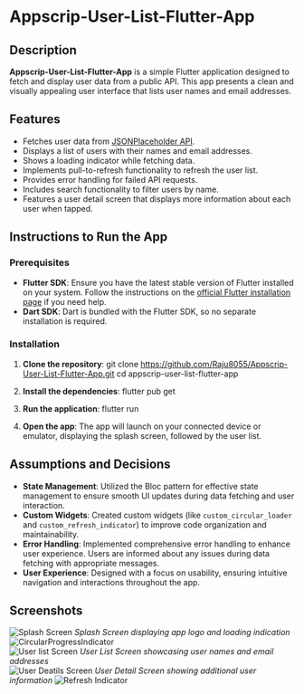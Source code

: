 # Appscrip-User-List-Flutter-App

## Description
**Appscrip-User-List-Flutter-App** is a simple Flutter application designed to fetch and display user data from a public API. This app presents a clean and visually appealing user interface that lists user names and email addresses. 

## Features
- Fetches user data from [JSONPlaceholder API](https://jsonplaceholder.typicode.com/users).
- Displays a list of users with their names and email addresses.
- Shows a loading indicator while fetching data.
- Implements pull-to-refresh functionality to refresh the user list.
- Provides error handling for failed API requests.
- Includes search functionality to filter users by name.
- Features a user detail screen that displays more information about each user when tapped.

## Instructions to Run the App
### Prerequisites
- **Flutter SDK**: Ensure you have the latest stable version of Flutter installed on your system. Follow the instructions on the [official Flutter installation page](https://flutter.dev/docs/get-started/install) if you need help.
- **Dart SDK**: Dart is bundled with the Flutter SDK, so no separate installation is required.

### Installation
1. **Clone the repository**: 
   git clone https://github.com/Raju8055/Appscrip-User-List-Flutter-App.git
   cd appscrip-user-list-flutter-app
   

2. **Install the dependencies**: 
   flutter pub get
   

3. **Run the application**: 
   flutter run
   

4. **Open the app**: The app will launch on your connected device or emulator, displaying the splash screen, followed by the user list.


## Assumptions and Decisions
- **State Management**: Utilized the Bloc pattern for effective state management to ensure smooth UI updates during data fetching and user interaction.
- **Custom Widgets**: Created custom widgets (like `custom_circular_loader` and `custom_refresh_indicator`) to improve code organization and maintainability.
- **Error Handling**: Implemented comprehensive error handling to enhance user experience. Users are informed about any issues during data fetching with appropriate messages.
- **User Experience**: Designed with a focus on usability, ensuring intuitive navigation and interactions throughout the app.

## Screenshots
![Splash Screen](./app_screenshots/01.jpg) *Splash Screen displaying app logo and loading indication*  
![CircularProgressIndicator](./app_screenshots/02.jpg)  
![User list Screen](./app_screenshots/03.jpg)  *User List Screen showcasing user names and email addresses*  
![User Deatils Screen](./app_screenshots/04.jpg) *User Detail Screen showing additional user information* 
![Refresh Indicator](./app_screenshots/05.jpg)  


